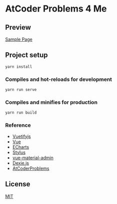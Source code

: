 
# AtCoder Problems 4 Me

## Preview

[Sample Page](https://compro.192.works)

## Project setup
```
yarn install
```

### Compiles and hot-reloads for development
```
yarn run serve
```

### Compiles and minifies for production
```
yarn run build
```

### Reference

* [Vuetifyjs](https://vuetifyjs.com/)
* [Vue](https://vuejs.org/index.html/)
* [ECharts](http://echarts.baidu.com/option.html)
* [Stylus](http://stylus-lang.com/)
* [vue-material-admin](https://github.com/tookit/vue-material-admin)
* [Dexie.js](https://github.com/dfahlander/Dexie.js)
* [AtCoderProblems](https://github.com/kenkoooo/AtCoderProblems)

## License

[MIT](https://github.com/tallestorange/AtCoderProblems_4_Me/blob/master/LICENSE)
